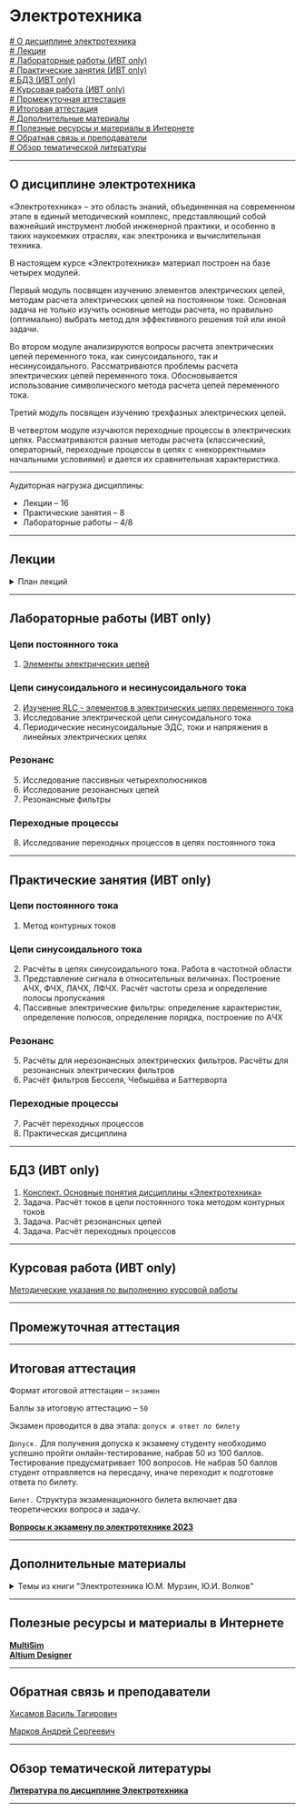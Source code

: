 # Электротехника  
          
[# О дисциплине электротехника](#о-дисциплине-электротехника)\
[# Лекции](#лекции)\
[# Лабораторные работы (ИВТ only)](#лабораторные-работы-ивт-only)\
[# Практические занятия (ИВТ only)](#практические-занятия-ивт-only)\
[# БДЗ (ИВТ only)](#бдз-ивт-only)\
[# Курсовая работа (ИВТ only)](#курсовая-работа-ивт-only)\
[# Промежуточная аттестация](#промежуточная-аттестация)\
[# Итоговая аттестация](#итоговая-аттестация)\
[# Дополнительные материалы](#дополнительные-материалы)\
[# Полезные ресурсы и материалы в Интернете](#полезные-ресурсы-и-материалы-в-интернете)\
[# Обратная связь и преподаватели](#обратная-связь-и-преподаватели)\
[# Обзор тематической литературы](#обзор-тематической-литературы)

---
## О дисциплине электротехника

«Электротехника» – это область знаний, объединенная на современном этапе в единый методический комплекс, представляющий собой важнейший инструмент любой инженерной практики, и особенно в таких наукоемких отраслях, как электроника и вычислительная техника.

В настоящем курсе «Электротехника» материал построен на базе четырех модулей.

Первый модуль посвящен изучению элементов электрических цепей, методам расчета электрических цепей на постоянном токе. Основная задача не только изучить основные методы расчета, но правильно (оптимально) выбрать метод для эффективного решения той или иной задачи.

Во втором модуле анализируются вопросы расчета электрических цепей переменного тока, как синусоидального, так и несинусоидального. Рассматриваются проблемы расчета электрических цепей переменного тока. Обосновывается использование символического метода расчета цепей переменного тока.

Третий модуль посвящен изучению трехфазных электрических цепей.

В четвертом модуле изучаются переходные процессы в электрических цепях. Рассматриваются разные методы расчета (классический, операторный, переходные процессы в цепях с «некорректными» начальными условиями) и дается их сравнительная характеристика.

---

Аудиторная нагрузка дисциплины:
*   Лекции – 16
*   Практические занятия – 8
*   Лабораторные работы – 4/8

---
## Лекции
<details><summary>План лекций</summary>

1.	Основные понятия электротехники <!--(./Lectures/Lecture_1/README.md)-->
2.	Основные уравнения ТЭЦ<!--(./Lectures/Lecture_1/README.md)-->  
	2.1. Элементы электрических цепей  
  	2.2. Законы Ома и Кирхгофа
	2.3. Интегрально-дифференциальные уравнения состояния  
4.	Расчёт и анализ простых цепей при постоянных токах и напряжениях<!--(./Lectures/Lecture_2/README.md)-->  
	3.1. Делитель напряжения. Делитель и тока  
          3.2. Преобразование «лестничной схемы»  
          3.3. Преобразование схемы «треугольник» в схему «трёхлучевая звезда»  
          3.4. Преобразование источников  
          3.5. Метод контурных токов  
          3.6. Баланс мощностей  
5.	Анализ простых цепей при синусоидальных токах и напряжениях (часть 1)<!--(./Lectures/Lecture_3/README.md)-->  
	4.1. Характеристики и свойства синусоидальных сигналов  
          4.2. Изображение синусоидальных функций в виде векторов и комплексных чисел  
6.	Анализ простых цепей при синусоидальных токах и напряжениях (часть 2)<!--(./Lectures/Lecture_5/README.md)-->  
	5.1. Мгновенная, активная, реактивная, полная мощности  
          5.2. Эквивалентные параметры пассивного двухполюсника  
          5.3. Особенности расчёта электрический цепей при синусоидальных токах и напряжениях  
7.	Резонанс и частотные свойства цепей<!--(./Lectures/Lecture_6/README.md)-->  
          6.1. Определение резонанса  
          6.2. Резонанс напряжений  
          6.3 Частотные свойства в последовательном RLC-контуре  
          6.4. Резонанс токов  
          6.5. Частотные свойства в параллельном RLC-контуре  
          6.6. Резонансные эффекты в сложных цепях  
8.	Расчёт электрических цепей при несинусоидальных периодических токах и напряжениях<!--(./Lectures/Lecture_7/README.md)-->  
          7.1. Разложение несинусоидальной функции в тригонометрический ряд  
          7.2 Общие характеристики несинусоидальных токов, напряжений и ЭДС  
          7.3. Общие характеристики несинусоидальных токов, напряжений и ЭДС  
          7.4. Расчёт линейных цепей при несинусоидальных токах, напряжениях и ЭДС  
          7.5. Активная мощность при периодических несинусоидальных токах и напряжениях  
          7.6 Резонанс при периодических несинусоидальных токах и напряжениях   
9.	Электрические фильтры (часть 1)<!--(./Lectures/Lecture_8/README.md)-->  
	8.1 Назначение фильтров  
          8.2 Передаточная характеристика фильтра  
10.	Электрические фильтры (часть 2)<!--(./Lectures/Lecture_2/README.md)-->  
	9.1. Порядок фильтра и АЧХ,ФЧХ  
          9.2. Классификация и разновидности фильтров  
          9.3. Конструкции фильтров  
          9.4. Фильтр Саллена и Ки  
11.	Общие свойства четырёхполюсников<!--(./Lectures/Lecture_10/README.md)-->  
	10.1. Уравнения четырёхполюсников  
          10.2. Эквивалентные схемы четырёхполюсника  
          10.3. Активный четырёхполюсник  
          10.4. Характеристические параметры четырёхполюсников  
12.	Анализ переходных процессов в линейных цепях с одним накопителем (катушка индуктивности)<!--(./Lectures/Lecture_11/README.md)-->  
	11.1. Постановка проблемы переходных процессов  
          11.2. Законы коммутации  
          11.3. Порядок расчёта переходного процесса классическим методом  
          11.4. «Разряд» катушки индуктивности на резистор  
          11.5. Включение цепочки RL на постоянное напряжение  
          11.6. Включение цепочки RL на синусоидальное напряжение  
13.	Анализ переходных процессов в линейных цепях с одним накопителем (конденсатор)<!--(./Lectures/Lecture_12/README.md)-->  
	12.1. «Разряд» конденсатора на резистор  
          12.2. Включение цепочки RC на постоянное напряжение  
          12.3. Включение цепочки RC на синусоидальное напряжение  
          12.4. Практические приёмы решения задач с одним накопителем  
14.	Анализ переходных процессов в линейных цепях с двумя накопителями<!--(./Lectures/Lecture_13/README.md)-->  
	13.1. Переходные процессы с одним накопителем  
          13.2. Практические приёмы решения задач  
          13.3. Анализ переходных процессов при некорректных коммутациях  
15.	Применение интеграла Дюамеля для расчёта переходных процессов<!--(./Lectures/Lecture_14/README.md)-->  
          14.1. Переходные характеристики цепи  
          14.2. Расчёты цепей при воздействии ЭДС произвольной формы  
16.	Применение интегральных преобразований при расчёте процессов в линейных цепях<!--(./Lectures/Lecture_15/README.md)-->  
	15.1. Сущность преобразования Лапласа  
          15.2. Свойства преобразования Лапласа  
          15.3. Законы Кирхгофа и Ома в операторной форме  
          15.4. Переход от изображения к оригиналу  
          15.5. Особенности интегрального преобразования Фурье  
17.	Практика применения ТЭЦ в инженерной деятельности<!--(./Lectures/Lecture_16/README.md)-->  
	16.1. Представление участков электрической цепи электронных устройств в виде модели  
          16.2. Применяемые на практике расчёты по полученной модели  


</details>

---
## Лабораторные работы (ИВТ only)

### Цепи постоянного тока

1. [Элементы электрических цепей](./Labs/Lab_1/README.md)


### Цепи синусоидального и несинусоидального тока

2. [Изучение RLC - элементов в электрических цепях переменного тока](./Labs/Lab_2/README.md)
3. Исследование электрической цепи синусоидального тока<!--(./Labs/Lab_3/README.md)-->
4. Периодические несинусоидальные ЭДС, токи и напряжения в  линейных электрических цепях<!--(./Labs/Lab_4/README.md)-->

### Резонанс

5. Исследование пассивных четырехполюсников<!--(./Labs/Lab_5/README.md)-->
6. Исследование резонансных цепей<!--(./Labs/Lab_6/README.md)-->
7. Резонансные фильтры<!--(./Labs/Lab_7/README.md)-->

### Переходные процессы

8. Исследование переходных процессов в цепях постоянного тока<!--(./Labs/Lab_8/README.md)-->


---
## Практические занятия (ИВТ only)

### Цепи постоянного тока

1.	Метод контурных токов<!--(./Pract/pract_1/README.md)-->

### Цепи синусоидального тока

2.	Расчёты в цепях синусоидального тока. Работа в частотной области<!--(./Pract/pract_2/README.md)-->
3.	Представление сигнала в относительных величинах. Построение АЧХ, ФЧХ, ЛАЧХ, ЛФЧХ. Расчёт частоты среза и определение полосы пропускания<!--(./Pract/pract_3/README.md)-->
4.	Пассивные электрические фильтры: определение характеристик, определение полюсов, определение порядка, построение по АЧХ<!--(./Pract/pract_4/README.md)-->

### Резонанс

5.	Расчёты для нерезонансных электрических фильтров. Расчёты для резонансных электрических  фильтров<!--(./Pract/pract_5/README.md)-->
6.	Расчёт фильтров Бесселя, Чебышёва и Баттерворта<!--(./Pract/pract_6/README.md)-->

### Переходные процессы

7.	Расчёт переходных процессов<!--(./Pract/pract_7/README.md)-->
8.	Практическая дисциплина<!--(./Pract/pract_8/README.md)-->

---
## БДЗ (ИВТ only)

1.	[Конспект. Основные понятия дисциплины «Электротехника»](./Bdz/bdz_1/README.md)
2.	Задача. Расчёт токов в цепи постоянного тока методом контурных токов<!--(./Bdz/bdz_2/README.md)-->
3.	Задача. Расчёт резонансных цепей<!--(./Bdz/bdz_3/README.md)-->
4.	Задача. Расчёт переходных процессов<!--(./Bdz/bdz_4/README.md)-->

---
## Курсовая работа (ИВТ only)
[Методические указания по выполнению курсовой работы](./Coursework/README.md)

---
## Промежуточная аттестация
<!--
1.	`[СРС]` БДЗ 1. Конспект. Основные понятия дисциплины «Электротехника»
2.	`[Семинар]` Тест 1. Основные понятия дисциплины «Электротехника»
3.	`[СРС]` БДЗ 2. Задача. Расчёт токов в цепи постоянного тока методом контурных токов
4.	`[Семинар]` Тест 2. Цепи постоянного тока
5.	`[Семинар]` КР 1. Цепи постоянного и переменного тока
6.	`[СРС]` БДЗ 3. Задача. Расчёт резонансных цепей
7.	`[Семинар]` Тест 3. Резонанс
8.	`[СРС]` БДЗ 4. Задача. Расчёт переходных процессов
9.	`[Семинар]` Тест 4. Переходные процессы
10.	`[Семинар]` КР 2. Резонанс и переходные процессы
-->
---
## Итоговая аттестация

Формат итоговой аттестации – `экзамен`

Баллы за итоговую аттестацию – `50` 

Экзамен проводится в два этапа: `допуск и ответ по билету`

`Допуск.` Для получения допуска к экзамену студенту необходимо успешно пройти онлайн-тестирование, набрав 50 из 100 баллов. Тестирование предусматривает 100 вопросов. Не набрав 50 баллов студент отправляется на пересдачу, иначе переходит к подготовке ответа по билету.

`Билет.` Структура экзаменационного билета включает два теоретических вопроса и задачу.

**[Вопросы к экзамену по электротехнике 2023](./exam/README.md)**

---
## Дополнительные материалы

<details><summary>Темы из книги "Электротехника Ю.М. Мурзин, Ю.И. Волков"</summary>

1.	[Основные понятия электротехники](./Lectures/Lecture_1/README.md)
2.	[Элементы электрических цепей](./Lectures/Lecture_2/README.md)
3.	[Закон Ома и правила Кирхгофа](./Lectures/Lecture_3/README.md)
4.	[Расчет простых цепей при постоянных токах и напряжениях](./Lectures/Lecture_4/README.md)
5.	[Расчет цепей при синусоидальных токах и напряжениях](./Lectures/Lecture_5/README.md)
6.	[Эквивалентные параметры пассивного двухполюсника](./Lectures/Lecture_6/README.md)
7.	[Резонанс и частотные свойства](./Lectures/Lecture_7/README.md)
8.	[Частотные свойства параллельного и последовательного контура](./Lectures/Lecture_8/README.md)
9.	[Расчет электрических цепей при несинусоидальных периодических токах и напряжения](./Lectures/Lecture_2/README.md)
10.	[Особенности измерений при несинусоидальных сигналах](./Lectures/Lecture_10/README.md)
11.	[Общие свойства четырехполюсников](./Lectures/Lecture_11/README.md)
12.	[Эквивалентные схемы четырехполюсника](./Lectures/Lecture_12/README.md)
13.	[Соединения четырехполюсников](./Lectures/Lecture_13/README.md)

</details>

---
## Полезные ресурсы и материалы в Интернете

**[MultiSim](https://1drv.ms/f/s!AoDciBiVIuGkgcYtlMD9cU_23xJWQQ?e=FbA0yJ)**  
**[Altium Designer](https://1drv.ms/f/s!AoDciBiVIuGkgcV2JYSgLOXXOr3G-A?e=51rPlc)**  

---
## Обратная связь и преподаватели

[Хисамов Василь Тагирович](https://t.me/PascalVT)

[Марков Андрей Сергеевич](https://t.me/MARKOV_RT)

---
## Обзор тематической литературы

**[Литература по дисциплине Электротехника](https://onedrive.live.com/?authkey=%21AM%2DwBKXV%2D0kQXlE&id=A4E122951888DC80%2125247&cid=A4E122951888DC80)**

---


